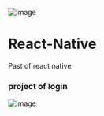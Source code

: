 ![image](https://images.shoutem.com/wp-content/uploads/2016/11/27140348/00-Five-reasons-why-web-developers-love-React-Native-1170x510.png)
# React-Native
Past of react native


### project of login

![image](https://github.com/codigoperfeito/React-Native/blob/main/WhatsApp-Video-2021-06-10-at-13.46.09.gif?raw=true)
